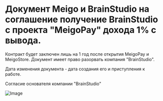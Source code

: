 # Документ Meigo и BrainStudio на соглашение получение BrainStudio с проекта "MeigoPay" дохода 1% с вывода.

Контракт будет заключен лишь на 1 год после открытия MeigoPay и MeigoStore.
Документ имеет право разорвать компания "BrainStudio".

Дата изменения документа - дата создания его и приступления к работе.

Согласие основателя компании "BrainStudio"

![Image](https://sun9-88.userapi.com/impg/9nZht6bQaUtSd17SDCLQSiJ9xHDP0xBN7DlZ_A/3nva1iKrpM8.jpg?size=407x61&quality=96&sign=02767c05c0c7983cc1ee064d931c7453&type=album)
